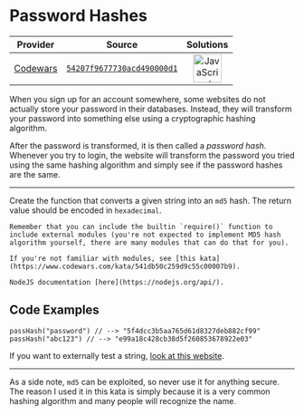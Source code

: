 [_metadata_:generated]: - "true"

# Password Hashes

<!-- INFO TABLE BEGIN -->

| Provider                                        | Source                                                                               | Solutions                                                                                                                                                    |
| :---------------------------------------------: | :----------------------------------------------------------------------------------: | :----------------------------------------------------------------------------------------------------------------------------------------------------------: |
| [Codewars](../../../docs/providers/Codewars.md) | [`54207f9677730acd490000d1`](https://www.codewars.com/kata/54207f9677730acd490000d1) | [<img src="https://res.cloudinary.com/rascaltwo/image/upload/v1631924076/javascript_ehszr7.svg" alt="JavaScript" title="JavaScript" width="50" />](solve.js) |

<!-- INFO TABLE END -->

When you sign up for an account somewhere, some websites do not actually store your password in their databases.  Instead, they will transform your password into something else using a cryptographic hashing algorithm.

After the password is transformed, it is then called a *password hash*.  Whenever you try to login, the website will transform the password you tried using the same hashing algorithm and simply see if the password hashes are the same.

-----

Create the function that converts a given string into an `md5` hash.  The return value should be encoded in `hexadecimal`.

```if:javascript
Remember that you can include the builtin `require()` function to include external modules (you're not expected to implement MD5 hash algorithm yourself, there are many modules that can do that for you).

If you're not familiar with modules, see [this kata](https://www.codewars.com/kata/541db50c259d9c55c00007b9).

NodeJS documentation [here](https://nodejs.org/api/).
```

## Code Examples
```
passHash("password") // --> "5f4dcc3b5aa765d61d8327deb882cf99"
passHash("abc123") // --> "e99a18c428cb38d5f260853678922e03"
```
If you want to externally test a string, [look at this website](http://www.md5hasher.net/).


-----
As a side note, `md5` can be exploited, so never use it for anything secure.  The reason I used it in this kata is simply because it is a very common hashing algorithm and many people will recognize the name.
